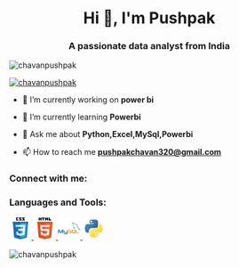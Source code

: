 <h1 align="center">Hi 👋, I'm Pushpak</h1>
<h3 align="center">A passionate data analyst from India</h3>

<p align="left"> <img src="https://komarev.com/ghpvc/?username=chavanpushpak&label=Profile%20views&color=0e75b6&style=flat" alt="chavanpushpak" /> </p>

<p align="left"> <a href="https://github.com/ryo-ma/github-profile-trophy"><img src="https://github-profile-trophy.vercel.app/?username=chavanpushpak" alt="chavanpushpak" /></a> </p>

- 🔭 I’m currently working on **power bi**

- 🌱 I’m currently learning **Powerbi**

- 💬 Ask me about **Python,Excel,MySql,Powerbi**

- 📫 How to reach me **pushpakchavan320@gmail.com**

<h3 align="left">Connect with me:</h3>
<p align="left">
</p>

<h3 align="left">Languages and Tools:</h3>
<p align="left"> <a href="https://www.w3schools.com/css/" target="_blank" rel="noreferrer"> <img src="https://raw.githubusercontent.com/devicons/devicon/master/icons/css3/css3-original-wordmark.svg" alt="css3" width="40" height="40"/> </a> <a href="https://www.w3.org/html/" target="_blank" rel="noreferrer"> <img src="https://raw.githubusercontent.com/devicons/devicon/master/icons/html5/html5-original-wordmark.svg" alt="html5" width="40" height="40"/> </a> <a href="https://www.mysql.com/" target="_blank" rel="noreferrer"> <img src="https://raw.githubusercontent.com/devicons/devicon/master/icons/mysql/mysql-original-wordmark.svg" alt="mysql" width="40" height="40"/> </a> <a href="https://www.python.org" target="_blank" rel="noreferrer"> <img src="https://raw.githubusercontent.com/devicons/devicon/master/icons/python/python-original.svg" alt="python" width="40" height="40"/> </a> </p>

<p><img align="center" src="https://github-readme-stats.vercel.app/api/top-langs?username=chavanpushpak&show_icons=true&locale=en&layout=compact" alt="chavanpushpak" /></p>

